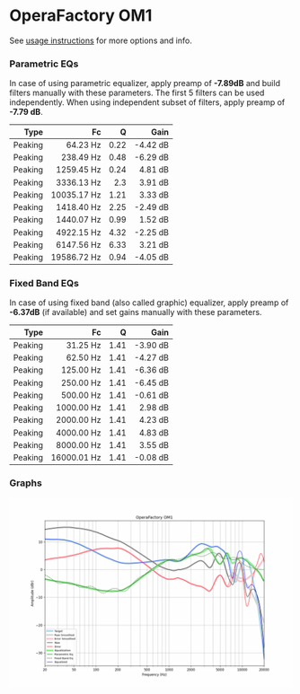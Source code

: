 # OperaFactory OM1
See [usage instructions](https://github.com/jaakkopasanen/AutoEq#usage) for more options and info.

### Parametric EQs
In case of using parametric equalizer, apply preamp of **-7.89dB** and build filters manually
with these parameters. The first 5 filters can be used independently.
When using independent subset of filters, apply preamp of **-7.79 dB**.

| Type    | Fc          |    Q | Gain     |
|--------:|------------:|-----:|---------:|
| Peaking | 64.23 Hz    | 0.22 | -4.42 dB |
| Peaking | 238.49 Hz   | 0.48 | -6.29 dB |
| Peaking | 1259.45 Hz  | 0.24 | 4.81 dB  |
| Peaking | 3336.13 Hz  | 2.3  | 3.91 dB  |
| Peaking | 10035.17 Hz | 1.21 | 3.33 dB  |
| Peaking | 1418.40 Hz  | 2.25 | -2.49 dB |
| Peaking | 1440.07 Hz  | 0.99 | 1.52 dB  |
| Peaking | 4922.15 Hz  | 4.32 | -2.25 dB |
| Peaking | 6147.56 Hz  | 6.33 | 3.21 dB  |
| Peaking | 19586.72 Hz | 0.94 | -4.05 dB |

### Fixed Band EQs
In case of using fixed band (also called graphic) equalizer, apply preamp of **-6.37dB**
(if available) and set gains manually with these parameters.

| Type    | Fc          |    Q | Gain     |
|--------:|------------:|-----:|---------:|
| Peaking | 31.25 Hz    | 1.41 | -3.90 dB |
| Peaking | 62.50 Hz    | 1.41 | -4.27 dB |
| Peaking | 125.00 Hz   | 1.41 | -6.36 dB |
| Peaking | 250.00 Hz   | 1.41 | -6.45 dB |
| Peaking | 500.00 Hz   | 1.41 | -0.61 dB |
| Peaking | 1000.00 Hz  | 1.41 | 2.98 dB  |
| Peaking | 2000.00 Hz  | 1.41 | 4.23 dB  |
| Peaking | 4000.00 Hz  | 1.41 | 4.83 dB  |
| Peaking | 8000.00 Hz  | 1.41 | 3.55 dB  |
| Peaking | 16000.01 Hz | 1.41 | -0.08 dB |

### Graphs
![](./OperaFactory%20OM1.png)